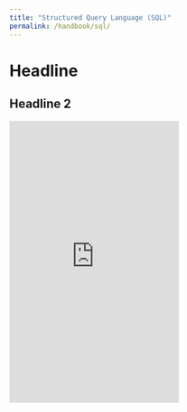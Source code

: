 ```yaml
---
title: "Structured Query Language (SQL)"
permalink: /handbook/sql/
---
```


# Headline

## Headline 2

<embed src="https://rutving.com/images/convergence.pdf"  height="500" type="application/pdf">
